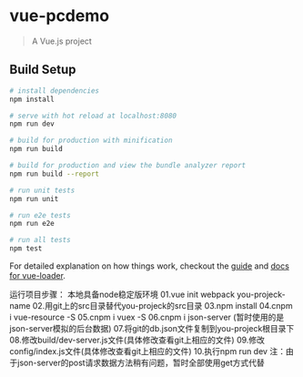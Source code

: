 # vue-pcdemo

> A Vue.js project

## Build Setup

``` bash
# install dependencies
npm install

# serve with hot reload at localhost:8080
npm run dev

# build for production with minification
npm run build

# build for production and view the bundle analyzer report
npm run build --report

# run unit tests
npm run unit

# run e2e tests
npm run e2e

# run all tests
npm test
```

For detailed explanation on how things work, checkout the [guide](http://vuejs-templates.github.io/webpack/) and [docs for vue-loader](http://vuejs.github.io/vue-loader).

运行项目步骤：
本地具备node稳定版环境
01.vue init webpack you-projeck-name
02.用git上的src目录替代you-projeck的src目录
03.npm install
04.cnpm i vue-resource -S
05.cnpm i vuex -S
06.cnpm i json-server (暂时使用的是json-server模拟的后台数据)
07.将git的db.json文件复制到you-projeck根目录下
08.修改build/dev-server.js文件(具体修改查看git上相应的文件)
09.修改config/index.js文件(具体修改查看git上相应的文件)
10.执行npm run dev
注：由于json-server的post请求数据方法稍有问题，暂时全部使用get方式代替